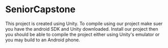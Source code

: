 # SeniorCapstone
This project is created using Unity. To compile using our project make suer you have the android SDK and Unity downloaded.
Install our project then you should be able to compile the project either using Unity's emulator or you may build to an Android phone.
